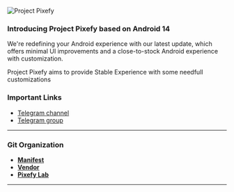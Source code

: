 
![Project Pixefy](https://github.com/ProjectPixefy/.github/assets/83027422/29019573-a84d-456b-90eb-64e55908491e)

### Introducing Project Pixefy based on Android 14
<p>We're redefining your Android experience with our latest update, which offers minimal UI improvements and a close-to-stock Android experience with customization.</p>
<p>Project Pixefy aims to provide Stable Experience with some needfull customizations</p>

### Important Links

- [Telegram channel](https://t.me/projectpixefyupdates)
- [Telegram group](https://t.me/ProjectPixefy)

-----------------------------------------------------------------------------
### Git Organization
* [**Manifest**](https://github.com/Project-Pixefy/manifest.git)
* [**Vendor**](https://github.com/Project-Pixefy/vendor_aosp.git)
* [**Pixefy Lab**](https://github.com/Project-Pixefy/packages_apps_Pixefy.git)

-----------------------------------------------------------------------------
